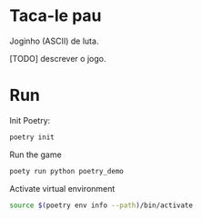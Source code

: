 # Taca-le pau

Joginho (ASCII) de luta.

[TODO] descrever o jogo.


# Run

Init Poetry:
```bash
poetry init
```

Run the game
```bash
poety run python poetry_demo
```

Activate virtual environment
```bash
source $(poetry env info --path)/bin/activate 
```
